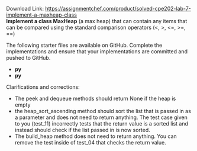 Download Link: https://assignmentchef.com/product/solved-cpe202-lab-7-implement-a-maxheap-class
<br>
<strong>Implement a class MaxHeap</strong> (a max heap) that can contain any items that can be compared using the standard comparison operators (&lt;, &gt;, &lt;=, &gt;=, ==)

The following starter files are available on GitHub. Complete the implementations and ensure that your implementations are committed and pushed to GitHub.

<ul>

 <li><strong>py</strong></li>

 <li><strong>py</strong></li>

</ul>




Clarifications and corrections:

<ul>

 <li>The peek and dequeue methods should return None if the heap is empty</li>

 <li>the heap_sort_ascending method should sort the list that is passed in as a parameter and does not need to return anything. The test case given to you (test_11) incorrectly tests that the return value is a sorted list and instead should check if the list passed in is now sorted.</li>

 <li>The build_heap method does not need to return anything. You can remove the test inside of test_04 that checks the return value.</li>

</ul>


